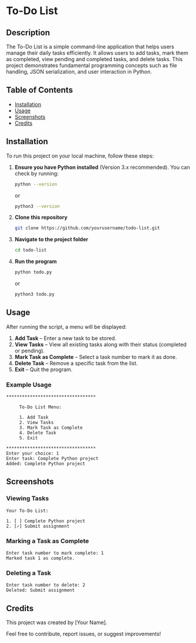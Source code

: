# To-Do List

## Description
The To-Do List is a simple command-line application that helps users manage their daily tasks efficiently. It allows users to add tasks, mark them as completed, view pending and completed tasks, and delete tasks. This project demonstrates fundamental programming concepts such as file handling, JSON serialization, and user interaction in Python.

## Table of Contents
- [Installation](#installation)
- [Usage](#usage)
- [Screenshots](#screenshots)
- [Credits](#credits)

## Installation
To run this project on your local machine, follow these steps:

1. **Ensure you have Python installed** (Version 3.x recommended). You can check by running:
   ```sh
   python --version
   ```
   or
   ```sh
   python3 --version
   ```
2. **Clone this repository**
   ```sh
   git clone https://github.com/yourusername/todo-list.git
   ```
3. **Navigate to the project folder**
   ```sh
   cd todo-list
   ```
4. **Run the program**
   ```sh
   python todo.py
   ```
   or
   ```sh
   python3 todo.py
   ```

## Usage
After running the script, a menu will be displayed:

1. **Add Task** – Enter a new task to be stored.
2. **View Tasks** – View all existing tasks along with their status (completed or pending).
3. **Mark Task as Complete** – Select a task number to mark it as done.
4. **Delete Task** – Remove a specific task from the list.
5. **Exit** – Quit the program.

### Example Usage
```
**********************************

     To-Do List Menu:

     1. Add Task
     2. View Tasks
     3. Mark Task as Complete
     4. Delete Task
     5. Exit

**********************************
Enter your choice: 1
Enter task: Complete Python project
Added: Complete Python project
```

## Screenshots
### Viewing Tasks
```
Your To-Do List:

1. [ ] Complete Python project
2. [✓] Submit assignment
```

### Marking a Task as Complete
```
Enter task number to mark complete: 1
Marked task 1 as complete.
```

### Deleting a Task
```
Enter task number to delete: 2
Deleted: Submit assignment
```

## Credits
This project was created by [Your Name].

Feel free to contribute, report issues, or suggest improvements!

